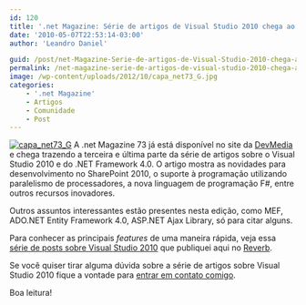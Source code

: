 ```yaml
---
id: 120
title: '.net Magazine: Série de artigos de Visual Studio 2010 chega ao fim'
date: '2010-05-07T22:53:14-03:00'
author: 'Leandro Daniel'

guid: /post/net-Magazine-Serie-de-artigos-de-Visual-Studio-2010-chega-ao-fim.aspx
permalink: /net-magazine-serie-de-artigos-de-visual-studio-2010-chega-ao-fim/
image: /wp-content/uploads/2012/10/capa_net73_G.jpg
categories:
    - '.net Magazine'
    - Artigos
    - Comunidade
    - Post
---
```


[![capa_net73_G](http://leandrodaniel.com/pics/capa_net73_G_thumb.jpg "capa_net73_G")](http://leandrodaniel.com/pics/capa_net73_G_2.jpg) A .net Magazine 73 já está disponível no site da [DevMedia](http://www.devmedia.com.br/assgold/listmag.asp?site=1) e chega trazendo a terceira e última parte da série de artigos sobre o Visual Studio 2010 e do .NET Framework 4.0. O artigo mostra as novidades para desenvolvimento no SharePoint 2010, o suporte à programação utilizando paralelismo de processadores, a nova linguagem de programação F#, entre outros recursos inovadores.

Outros assuntos interessantes estão presentes nesta edição, como MEF, ADO.NET Entity Framework 4.0, ASP.NET Ajax Library, só para citar alguns.

Para conhecer as principais *features* de uma maneira rápida, veja essa [série de posts sobre Visual Studio 2010](http://www.leandrodaniel.com/post/Visual-Studio-2010-e28093-Serie-de-posts-chega-ao-fim) que publiquei aqui no [Reverb](http://reverb.leandrodaniel.com/).

Se você quiser tirar alguma dúvida sobre a série de artigos sobre Visual Studio 2010 fique a vontade para [entrar em contato comigo](http://www.leandrodaniel.com/contact).

Boa leitura!